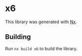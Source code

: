# x6

This library was generated with [Nx](https://nx.dev).

## Building

Run `nx build x6` to build the library.

